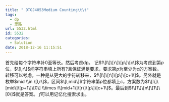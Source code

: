 ```yaml
---
title: " DTOJ4053Medium Counting\t\t"
tags:
  - dp
  - 思路
url: 5532.html
id: 5532
categories:
  - Solution
date: 2018-12-16 11:15:51
---
```


首先给每个字符串补$0$至等长。然后考虑dp。 记$f\[l\]\[r\]\[p\]\[c\]$为考虑到第$p$位，$\[l,r\]$间字符串填上所有?且保证满足要求，要求第$p$为至少为$c$的方案数。 转移可以考虑，一种是从更大的字符转移来，$f\[l\]\[r\]\[p\]\[c+1\]$。另外就是枚举$mid \\in \[l,r\]$，区间$\[l,mid\]$字符串第$p$位都填上$c$，方案数为$f\[l\]\[mid\]\[p+1\]\[0\] \\times f\[mid+1\]\[r\]\[p\]\[c+1\]$。最后到$f\[1\]\[n\]\[1\]\[0\]$就是答案。 $f$可以用记忆化搜索求出。